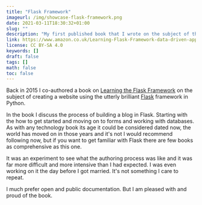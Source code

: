 ```yaml
---
title: "Flask Framework"
imageurl: /img/showcase-flask-framework.png
date: 2021-03-11T18:30:32+01:00
slug: ""
description: "My first published book that I wrote on the subject of the brilliant Python webservice library Flask"
link: https://www.amazon.co.uk/Learning-Flask-Framework-data-driven-applications/dp/1783983361
license: CC BY-SA 4.0
keywords: []
draft: false
tags: []
math: false
toc: false
---
```


Back in 2015 I co-authored a book on [Learning the Flask Framework](https://www.amazon.co.uk/Learning-Flask-Framework-data-driven-applications/dp/1783983361) on the subject of creating a website using the utterly brilliant [Flask](https://palletsprojects.com/p/flask/) framework in Python.

In the book I discuss the process of building a blog in Flask. Starting with the how to get started and moving on to forms and working with databases. As with any technology book its age it could be considered dated now, the world has moved on in those years and it's not  I would recommend following now, but if you want to get familiar with Flask there are few books as comprehensive as this one.

 It was an experiment to see what the authoring process was like and it was far more difficult and more intensive than I had expected. I was even working on it the day before I got married. It's not something I care to repeat.

I much prefer open and public documentation. But I am pleased with and proud of the book.
